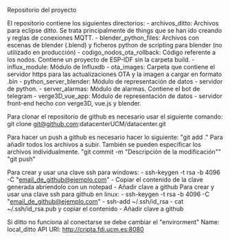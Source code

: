 Repositorio del proyecto

El repositorio contiene los siguientes directorios:
	- archivos_ditto: Archivos para eclipse ditto. Se trata principalmente de things que se han ido creando y reglas de conexiones MQTT.
	- blender_python_files: Archivos con escenas de blender (.blend) y ficheros python de scripting para blender (no utilizado en producción)
	- codigo_nodos_ota_rollback: Código referente a los nodos. Contiene un proyecto de ESP-IDF sin la carpeta build.
	- influx_module: Módulo de Influxdb
	- ota_images: Carpeta que contiene el servidor https para las actualizaciones OTA y la imagen a cargar en formato .bin
	- python_server_blender: Módulo de representación de datos - servidor de python.
	- server_alarmas: Módulo de alarmas. Contiene el bot de telegram
	- verge3D_vue_app: Módulo de representación de datos - servidor front-end hecho con verge3D, vue.js y blender.





Para clonar el repositorio de github es necesario usar el siguiente comando:
git clone git@github.com:datacenterUCM/datacenter.git

Para hacer un push a github es necesario hacer lo siguiente:
	"git add ." Para añadir todos los archivos a subir. También se pueden especificar los archivos individualmente.
	"git commit -m "Descripción de la modificación""
	"git push"

Para crear y usar una clave ssh para windows:
	- ssh-keygen -t rsa -b 4096 -C "email_de_github@ejemplo.com"
	- Copiar el contenido de la clave generada abriendolo con un notepad
	- Añadir clave a github
Para crear y usar una clave ssh para github en linux:
	- ssh-keygen -t rsa -b 4096 -C "email_de_github@ejemplo.com"
	- ssh-add ~/.ssh/id_rsa
	- cat ~/.ssh/id_rsa.pub  y copiar el contenido
	- Añadir clave a github

	
Si ditto no funciona al conectarse se debe cambiar el "envirorment"
Name: local_ditto
API URI: http://cripta.fdi.ucm.es:8080

